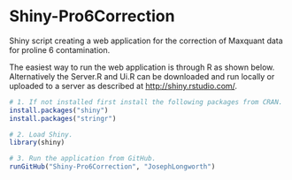 # Shiny-Pro6Correction
Shiny script creating a web application for the correction of Maxquant data for proline 6 contamination.


The easiest way to run the web application is through R as shown below. Alternatively the Server.R and Ui.R can be downloaded and run locally or uploaded to a server as described at http://shiny.rstudio.com/.

```R
# 1. If not installed first install the following packages from CRAN.
install.packages("shiny")
install.packages("stringr")

# 2. Load Shiny.
library(shiny)

# 3. Run the application from GitHub.
runGitHub("Shiny-Pro6Correction", "JosephLongworth")


